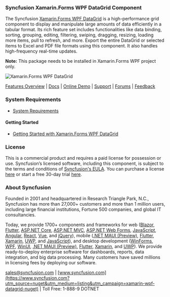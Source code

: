 ### Syncfusion Xamarin.Forms WPF DataGrid Component
The Syncfusion [Xamarin.Forms WPF DataGrid](https://www.syncfusion.com/xamarin-ui-controls/datagrid?utm_source=nuget&utm_medium=listing&utm_campaign=xamarin-wpf-datagrid-nuget) is a high-performance grid component to display and manipulate large amounts of data efficiently in a tabular format. Its rich feature set includes functionalities like data binding, sorting, grouping, editing, filtering, swiping, dragging, resizing, loading more items, pull to refresh, and more. Export the entire DataGrid or selected items to Excel and PDF file formats using this component. It also handles high-frequency real-time updates.

**Note:** This package needs to be installed in Xamarin.Forms WPF project only.
      
![Xamarin.Forms WPF DataGrid](https://cdn.syncfusion.com/nuget-readme/xamarin/xamarin-wpf-datagrid.png)

[Features Overview](https://www.syncfusion.com/xamarin-ui-controls/datagrid?utm_source=nuget&utm_medium=listing&utm_campaign=xamarin-wpf-datagrid-nuget) | [Docs](https://help.syncfusion.com/wpf/datagrid/getting-started?utm_source=nuget&utm_medium=listing&utm_campaign=xamarin-wpf-datagrid-nuget) | [Online Demo](https://github.com/syncfusion/xamarin-demos?utm_source=nuget&utm_medium=listing&utm_campaign=xamarin-wpf-datagrid-nuget) | [Support](https://www.syncfusion.com/support/directtrac/incidents/newincident?utm_source=nuget&utm_medium=listing&utm_campaign=xamarin-wpf-datagrid-nuget) | [Forums](hhttps://www.syncfusion.com/forums/xamarin.forms?utm_source=nuget&utm_medium=listing&utm_campaign=xamarin-wpf-datagrid-nuget) | [Feedback](https://www.syncfusion.com/feedback/xamarin-forms?utm_source=nuget&utm_medium=listing&utm_campaign=xamarin-wpf-datagrid-nuget)

### System Requirements

* [System Requirements](https://help.syncfusion.com/xamarin/installation/system-requirements?utm_source=nuget&utm_medium=listing&utm_campaign=xamarin-wpf-datagrid-nuget)

#### Getting Started

* [Getting Started with Xamarin.Forms WPF DataGrid](https://help.syncfusion.com/wpf/datagrid/getting-started?utm_source=nuget&utm_medium=listing&utm_campaign=xamarin-wpf-datagrid-nuget)

### License

This is a commercial product and requires a paid license for possession or use. Syncfusion’s licensed software, including this component, is subject to the terms and conditions of [Syncfusion's EULA](https://www.syncfusion.com/eula/es/?utm_source=nuget&utm_medium=listing&utm_campaign=xamarin-wpf-datagrid-nuget). You can purchase a license [here](https://www.syncfusion.com/sales/products?utm_source=nuget&utm_medium=listing&utm_campaign=xamarin-wpf-datagrid-nuget) or start a free 30-day trial [here](https://www.syncfusion.com/account/manage-trials/start-trials?utm_source=nuget&utm_medium=listing&utm_campaign=xamarin-wpf-datagrid-nuget).

### About Syncfusion

Founded in 2001 and headquartered in Research Triangle Park, N.C., Syncfusion has more than 27,000+ customers and more than 1 million users, including large financial institutions, Fortune 500 companies, and global IT consultancies.
 
Today, we provide 1700+ components and frameworks for web ([Blazor](https://www.syncfusion.com/blazor-components?utm_source=nuget&utm_medium=listing&utm_campaign=xamarin-wpf-datagrid-nuget), [Flutter](https://www.syncfusion.com/flutter-widgets?utm_source=nuget&utm_medium=listing&utm_campaign=xamarin-wpf-datagrid-nuget), [ASP.NET Core](https://www.syncfusion.com/aspnet-core-ui-controls?utm_source=nuget&utm_medium=listing&utm_campaign=xamarin-wpf-datagrid-nuget), [ASP.NET MVC](https://www.syncfusion.com/aspnet-mvc-ui-controls?utm_source=nuget&utm_medium=listing&utm_campaign=xamarin-wpf-datagrid-nuget), [ASP.NET Web Forms](https://www.syncfusion.com/jquery/aspnet-webforms-ui-controls?utm_source=nuget&utm_medium=listing&utm_campaign=xamarin-wpf-datagrid-nuget), [JavaScript](https://www.syncfusion.com/javascript-ui-controls?utm_source=nuget&utm_medium=listing&utm_campaign=xamarin-wpf-datagrid-nuget), [Angular](https://www.syncfusion.com/angular-ui-components?utm_source=nuget&utm_medium=listing&utm_campaign=xamarin-wpf-datagrid-nuget), [React](https://www.syncfusion.com/react-ui-components?utm_source=nuget&utm_medium=listing&utm_campaign=xamarin-wpf-datagrid-nuget), [Vue](https://www.syncfusion.com/vue-ui-components?utm_source=nuget&utm_medium=listing&utm_campaign=xamarin-wpf-datagrid-nuget), and [jQuery](https://www.syncfusion.com/jquery-ui-widgets?utm_source=nuget&utm_medium=listing&utm_campaign=xamarin-wpf-datagrid-nuget)), mobile ([.NET MAUI (Preview)](https://www.syncfusion.com/maui-controls?utm_source=nuget&utm_medium=listing&utm_campaign=xamarin-wpf-datagrid-nuget), [Flutter](https://www.syncfusion.com/flutter-widgets?utm_source=nuget&utm_medium=listing&utm_campaign=xamarin-wpf-datagrid-nuget), [Xamarin](https://www.syncfusion.com/xamarin-ui-controls?utm_source=nuget&utm_medium=listing&utm_campaign=xamarin-wpf-datagrid-nuget), [UWP](https://www.syncfusion.com/uwp-ui-controls?utm_source=nuget&utm_medium=listing&utm_campaign=xamarin-wpf-datagrid-nuget), and [JavaScript](https://www.syncfusion.com/javascript-ui-controls?utm_source=nuget&utm_medium=listing&utm_campaign=xamarin-wpf-datagrid-nuget)), and desktop development ([WinForms](https://www.syncfusion.com/winforms-ui-controls?utm_source=nuget&utm_medium=listing&utm_campaign=xamarin-wpf-datagrid-nuget), [WPF](https://www.syncfusion.com/wpf-controls?utm_source=nuget&utm_medium=listing&utm_campaign=xamarin-wpf-datagrid-nuget), [WinUI](https://www.syncfusion.com/winui-controls?utm_source=nuget&utm_medium=listing&utm_campaign=xamarin-wpf-datagrid-nuget), [.NET MAUI (Preview)](https://www.syncfusion.com/maui-controls?utm_source=nuget&utm_medium=listing&utm_campaign=xamarin-wpf-datagrid-nuget), [Flutter](https://www.syncfusion.com/flutter-widgets?utm_source=nuget&utm_medium=listing&utm_campaign=xamarin-wpf-datagrid-nuget), [Xamarin](https://www.syncfusion.com/xamarin-ui-controls?utm_source=nuget&utm_medium=listing&utm_campaign=xamarin-wpf-datagrid-nuget), and [UWP](https://www.syncfusion.com/uwp-ui-controls?utm_source=nuget&utm_medium=listing&utm_campaign=xamarin-wpf-datagrid-nuget)). We provide ready-to-deploy enterprise software for dashboards, reports, data integration, and big data processing. Many customers have saved millions in licensing fees by deploying our software.

[sales@syncfusion.com](mailto:sales@syncfusion.com?Subject=Syncfusion%20Xamarin.Forms%20WPF%20DataGrid-%20NuGet) | [www.syncfusion.com](https://www.syncfusion.com?utm_source=nuget&utm_medium=listing&utm_campaign=xamarin-wpf-datagrid-nuget) | Toll Free: 1-888-9 DOTNET